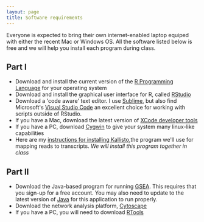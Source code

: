 ```yaml
---
layout: page
title: Software requirements
---
```


<p class="message">
Everyone is expected to bring their own internet-enabled laptop equiped with either the recent Mac or Windows OS. All the software listed below is free and we will help you install each program during class. 
</p>

## Part I
* Download and install the current version of the [R Programming Language](http://lib.stat.cmu.edu/R/CRAN/) for your operating system
* Download and install the graphical user interface for R, called [RStudio](http://www.rstudio.com/products/rstudio/download/)
* Download a 'code aware' text editor. I use [Sublime](http://www.sublimetext.com/), but also find Microsoft's [Visual Studio Code](https://code.visualstudio.com/) an excellent choice for working with scripts outside of RStudio.
* If you have a Mac, download the latest version of [XCode developer tools](https://developer.apple.com/xcode/)  
* If you have a PC, download [Cygwin](https://www.cygwin.com/) to give your system many linux-like capabilities
* Here are my [instructions for installing Kallisto](https://chmi-sops.github.io/mydoc_kallisto.html),the program we'll use for mapping reads to transcripts. *We will install this program together in class*

## Part II
* Download the Java-based program for running [GSEA](http://www.broadinstitute.org/gsea/index.jsp). This requires that you sign-up for a free account. You may also need to update to the latest version of [Java](https://www.java.com/en/) for this application to run properly. 
* Download the network analysis platform, [Cytoscape](http://www.cytoscape.org/)
* If you have a PC, you will need to download [RTools](https://cran.r-project.org/bin/windows/Rtools/)
